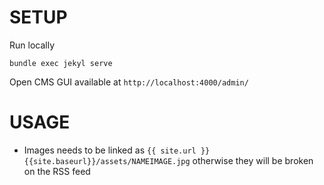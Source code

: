 # SETUP

Run locally
```
bundle exec jekyl serve
```

Open CMS GUI available at `http://localhost:4000/admin/`

# USAGE
- Images needs to be linked as `{{ site.url }}{{site.baseurl}}/assets/NAMEIMAGE.jpg` otherwise they will be broken on the RSS feed
